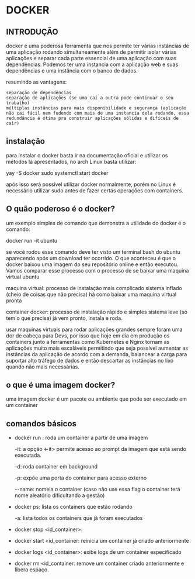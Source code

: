 # DOCKER

## INTRODUÇÃO

docker é uma poderosa ferramenta que nos permite ter várias instâncias de uma aplicação rodando simultaneamente além de permitir isolar várias aplicações e separar cada parte essencial de uma aplicação com suas dependências. Podemos ter uma instancia com a aplicação web e suas dependências e uma instância com o banco de dados. 

resumindo as vantagens:

    separação de dependências
    separação de aplicações (se uma cai a outra pode continuar o seu trabalho)
    múltiplas instâncias para mais disponibilidade e segurança (aplicação não cai fácil nem fudendo com mais de uma instancia dela rodando, essa redundância é ótima pra construir aplicações sólidas e difíceis de cair)

    
## instalação
para instalar o docker basta ir na documentação oficial e utilizar os métodos lá apresentados, no arch Linux basta utilizar: 

yay -S docker
sudo systemctl start docker

após isso será possível utilizar docker normalmente, porém no Linux é necessário utilizar sudo antes de fazer certas operações com containers.

## O quão poderoso é o docker?

um exemplo simples de comando que demonstra a utilidade do docker é o comando:

docker run -it ubuntu

se você rodou esse comando deve ter visto um terminal bash do ubuntu aparecendo após um download ter ocorrido. O que aconteceu é que o docker baixou uma imagem do seu repositório online e então executou. Vamos comparar esse processo com o processo de se baixar uma maquina virtual ubuntu

maquina virtual:
    processo de instalação mais complicado
    sistema inflado (cheio de coisas que não precisa)
    há como baixar uma maquina virtual pronta

container docker:
    processo de instalação rápido e simples
    sistema leve (só tem o que precisa)
    já vem pronto, instala e roda.

usar maquinas virtuais para rodar aplicações grandes sempre foram uma dor de cabeça para Devs, por isso que hoje em dia em produção os containers junto a ferramentas como Kubernetes e Nginx tornam as aplicações muito mais escaláveis permitindo que seja possível aumentar as instâncias da aplicação de acordo com a demanda, balancear a carga para suportar alto tráfego de dados e então descartar as instâncias no lixo quando não mais necessárias.

## o que é uma imagem docker?

uma imagem docker é um pacote ou ambiente que pode ser executado em um container

## comandos básicos

* docker run <imagem>: 
    roda um container a partir de uma imagem 

    -it: a opção <-it> permite acesso ao prompt da imagem que está sendo executada.

    -d: roda container em background

    -p: expõe uma porta do container para acesso externo

    --name: nomeia o container (caso não use essa flag o container terá nome aleatório dificultando a gestão)


* docker ps:
    lista os containers que estão rodando
 
    -a: lista todos os containers que já foram executados

* docker stop <id_container>:

* docker start <id_container:
    reinicia um container já criado anteriormente

* docker logs <id_container>:
    exibe logs de um container especificado

* docker rm <id_container:
    remove um container criado anteriormente e libera espaço.


